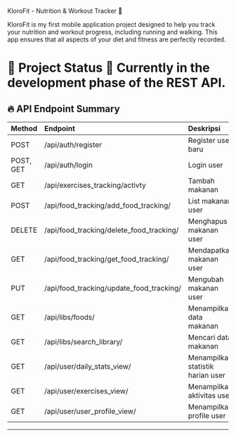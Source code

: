KloroFit - Nutrition & Workout Tracker 🚀

KloroFit is my first mobile application project designed to help you track your nutrition and workout progress, including running and walking. This app ensures that all aspects of your diet and fitness are perfectly recorded. 

📌 Project Status
🚧 Currently in the development phase of the REST API.
=======

<!-- checkbox test rest api -->
## 🔥 API Endpoint Summary

| Method | Endpoint | Deskripsi |
|:-------|:---------|:----------|
| POST | /api/auth/register | Register user baru | --> http://localhost/KloroFit/nutrition-php-api/api/auth/register.php
| POST, GET | /api/auth/login | Login user | --> http://localhost/KloroFit/nutrition-php-api/api/auth/login.php
| GET | /api/exercises_tracking/activty | Tambah makanan | --> http://localhost/KloroFit/nutrition-php-api/api/exercises_tracking/activity.php
| POST | /api/food_tracking/add_food_tracking/<id> | List makanan user |
| DELETE | /api/food_tracking/delete_food_tracking/<id> | Menghapus makanan user |
| GET | /api/food_tracking/get_food_tracking/<id> | Mendapatkan makanan user |
| PUT | /api/food_tracking/update_food_tracking/<id> | Mengubah makanan user |
| GET | /api/libs/foods/ | Menampilkan data makanan |
| GET | /api/libs/search_library/ | Mencari data makanan |
| GET | /api/user/daily_stats_view/ | Menampilkan statistik harian user  |
|  GET | /api/user/exercises_view/ | Menampilkan aktivitas user |
| GET | /api/user/user_profile_view/ | Menampilkan profile user |

---
